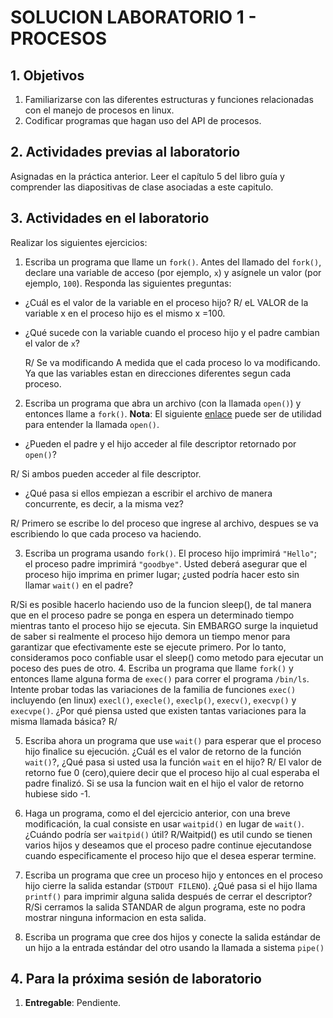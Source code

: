 # SOLUCION LABORATORIO 1 - PROCESOS #

## 1. Objetivos ##
1. Familiarizarse con las diferentes estructuras y funciones relacionadas con el manejo de procesos en linux.
2. Codificar programas que hagan uso del API de procesos.

## 2. Actividades previas al laboratorio ##

Asignadas en la práctica anterior.
Leer el capítulo 5 del libro guía y comprender las diapositivas de clase asociadas a este capitulo.

## 3. Actividades en el laboratorio ##

Realizar los siguientes ejercicios:

1. Escriba un programa que llame un ```fork()```. Antes del llamado del ```fork()```, declare una variable de acceso (por ejemplo, ```x```) y asígnele un valor (por ejemplo, ```100```). Responda las siguientes preguntas:
  * ¿Cuál es el valor de la variable en el proceso hijo?
    R/ eL VALOR de la variable x en el proceso hijo es el mismo x =100.
    
  * ¿Qué sucede con la variable cuando el proceso hijo y el padre cambian el valor de ```x```?
  
    R/ Se va modificando A medida que el cada proceso lo va modificando. Ya que las variables estan en direcciones diferentes segun cada proceso.
    
    
2. Escriba un programa que abra un archivo (con la llamada ```open()```) y entonces llame a ```fork()```. **Nota**: El siguiente [enlace](https://www.geeksforgeeks.org/input-output-system-calls-c-create-open-close-read-write/) puede ser de utilidad para entender la llamada ```open()```.
  * ¿Pueden el padre y el hijo acceder al file descriptor retornado por ```open()```? 
  
  R/ Si ambos pueden acceder al file descriptor.
  
  * ¿Qué pasa si ellos empiezan a escribir el archivo de manera concurrente, es decir, a la misma vez?
  
  R/ Primero se escribe lo del proceso que ingrese al archivo, despues se va escribiendo lo que cada proceso va haciendo.
  
3. Escriba un programa usando ```fork()```. El proceso hijo imprimirá ```"Hello"```; el proceso padre imprimirá ```"goodbye"```. Usted deberá asegurar que el proceso hijo imprima en primer lugar; ¿usted podría hacer esto sin llamar ```wait()``` en el padre? 

R/Si es posible hacerlo haciendo uso de la funcion sleep(), de tal manera que en el proceso padre se ponga en espera un determinado tiempo mientras tanto el proceso hijo se ejecuta. 
Sin EMBARGO surge la inquietud de saber si realmente el proceso hijo demora un tiempo menor para garantizar que efectivamente
este se ejecute primero. Por lo tanto, consideramos poco confiable usar el sleep() como metodo para ejecutar un poceso des pues de otro.
4. Escriba un programa que llame ```fork()``` y entonces llame alguna forma de ```exec()``` para correr el programa ```/bin/ls```. Intente probar todas las variaciones de la familia de funciones ```exec()``` incluyendo (en linux) ```execl()```, ```execle()```, ```execlp()```, ```execv()```, ```execvp()``` y ```execvpe()```. ¿Por qué piensa usted que existen tantas variaciones para la misma llamada básica?
R/ 

5. Escriba ahora un programa que use ```wait()``` para esperar que el proceso hijo finalice su ejecución. ¿Cuál es el valor de retorno de la función ```wait()```?, ¿Qué pasa si usted usa la función ```wait``` en el hijo?
R/ El valor de retorno fue 0 (cero),quiere decir que el proceso hijo al cual esperaba el padre finalizó.
   Si se usa la funcion wait en el hijo el valor de retorno hubiese sido -1.
6. Haga un programa, como el del ejercicio anterior, con una breve modificación, la cual consiste en usar ```waitpid()``` en lugar de ```wait()```. ¿Cuándo podría ser ```waitpid()``` útil?
R/Waitpid() es util cundo se tienen varios hijos y deseamos que el proceso padre continue ejecutandose cuando especificamente 
  el proceso hijo que el desea esperar termine.
  
7. Escriba un programa que cree un proceso hijo y entonces en el proceso hijo cierre la salida estandar (```STDOUT FILENO```). ¿Qué pasa si el hijo llama ```printf()``` para imprimir alguna salida después de cerrar el descriptor?
R/Si cerramos la salida STANDAR de algun programa, este no podra mostrar ninguna informacion en esta salida.
8. Escriba un programa que cree dos hijos y conecte la salida estándar de un hijo a la entrada estándar del otro usando la llamada a sistema ```pipe()```

## 4. Para la próxima sesión de laboratorio ##
1. **Entregable**: Pendiente.

